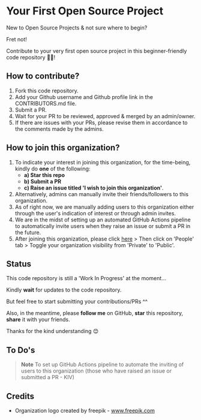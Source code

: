 # Your First Open Source Project

New to Open Source Projects & not sure where to begin?

Fret not!

Contribute to your very first open source project in this beginner-friendly code repository 👨‍💻!

## How to contribute?

1. Fork this code repository.
2. Add your Github username and Github profile link in the CONTRIBUTORS.md file.
3. Submit a PR.
4. Wait for your PR to be reviewed, approved & merged by an admin/owner.
5. If there are issues with your PRs, please revise them in accordance to the comments made by the admins.

## How to join this organization?

1. To indicate your interest in joining this organization, for the time-being, kindly do **one** of the following:
    - **a) Star this repo**
    - **b) Submit a PR**
    - **c) Raise an issue titled 'I wish to join this organization'**.
2. Alternatively, admins can manually invite their friends/followers to this organization.
3. As of right now, we are manually adding users to this organization either through the user's indication of interest or through admin invites.
4. We are in the midst of setting up an automated GitHub Actions pipeline to automatically invite users when they raise an issue or submit a PR in the future.
5. After joining this organization, please click [here](https://github.com/Your-First-Open-Source-Project) > Then click on 'People' tab > Toggle your organization visibility from 'Private' to 'Public'.

## Status

This code repository is still a 'Work In Progress' at the moment...

Kindly **wait** for updates to the code repository.

But feel free to start submitting your contributions/PRs ^^

Also, in the meantime, please **follow me** on GitHub, **star** this repository, **share** it with your friends.

Thanks for the kind understanding 😊

## To Do's

> **Note**
> To set up GitHub Actions pipeline to automate the inviting of users to this organization (those who have raised an issue or submitted a PR - KIV)

## Credits

- Organization logo created by freepik - <a href="https://www.freepik.com/vectors/html">www.freepik.com</a>
